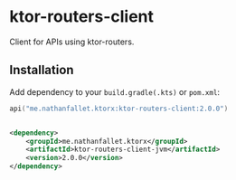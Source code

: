 # ktor-routers-client

Client for APIs using ktor-routers.

## Installation

Add dependency to your `build.gradle(.kts)` or `pom.xml`:

```kotlin
api("me.nathanfallet.ktorx:ktor-routers-client:2.0.0")
```

```xml

<dependency>
    <groupId>me.nathanfallet.ktorx</groupId>
    <artifactId>ktor-routers-client-jvm</artifactId>
    <version>2.0.0</version>
</dependency>
```

